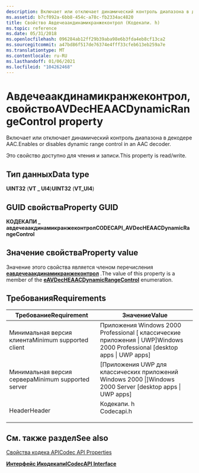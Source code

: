 ```yaml
---
description: Включает или отключает динамический контроль диапазона в декодере AAC.
ms.assetid: b7cf092a-6bb8-454c-a78c-fb2334ac4820
title: Свойство Авдечеаакдинамикранжеконтрол (Кодекапи. h)
ms.topic: reference
ms.date: 05/31/2018
ms.openlocfilehash: 096284ab12ff29b39aba98e6b3fda4eb8cf13ca2
ms.sourcegitcommit: a47bd86f517de76374e4fff33cfeb613eb259a7e
ms.translationtype: MT
ms.contentlocale: ru-RU
ms.lasthandoff: 01/06/2021
ms.locfileid: "104262468"
---
```

# <a name="avdecheaacdynamicrangecontrol-property"></a><span data-ttu-id="45791-103">Авдечеаакдинамикранжеконтрол, свойство</span><span class="sxs-lookup"><span data-stu-id="45791-103">AVDecHEAACDynamicRangeControl property</span></span>

<span data-ttu-id="45791-104">Включает или отключает динамический контроль диапазона в декодере AAC.</span><span class="sxs-lookup"><span data-stu-id="45791-104">Enables or disables dynamic range control in an AAC decoder.</span></span>

<span data-ttu-id="45791-105">Это свойство доступно для чтения и записи.</span><span class="sxs-lookup"><span data-stu-id="45791-105">This property is read/write.</span></span>

## <a name="data-type"></a><span data-ttu-id="45791-106">Тип данных</span><span class="sxs-lookup"><span data-stu-id="45791-106">Data type</span></span>

<span data-ttu-id="45791-107">**UINT32** (**VT \_ UI4**)</span><span class="sxs-lookup"><span data-stu-id="45791-107">**UINT32** (**VT\_UI4**)</span></span>

## <a name="property-guid"></a><span data-ttu-id="45791-108">GUID свойства</span><span class="sxs-lookup"><span data-stu-id="45791-108">Property GUID</span></span>

<span data-ttu-id="45791-109">**КОДЕКАПИ \_ авдечеаакдинамикранжеконтрол**</span><span class="sxs-lookup"><span data-stu-id="45791-109">**CODECAPI\_AVDecHEAACDynamicRangeControl**</span></span>

## <a name="property-value"></a><span data-ttu-id="45791-110">Значение свойства</span><span class="sxs-lookup"><span data-stu-id="45791-110">Property value</span></span>

<span data-ttu-id="45791-111">Значение этого свойства является членом перечисления [**еавдечеаакдинамикранжеконтрол**](/windows/desktop/api/codecapi/ne-codecapi-eavdecheaacdynamicrangecontrol) .</span><span class="sxs-lookup"><span data-stu-id="45791-111">The value of this property is a member of the [**eAVDecHEAACDynamicRangeControl**](/windows/desktop/api/codecapi/ne-codecapi-eavdecheaacdynamicrangecontrol) enumeration.</span></span>

## <a name="requirements"></a><span data-ttu-id="45791-112">Требования</span><span class="sxs-lookup"><span data-stu-id="45791-112">Requirements</span></span>



| <span data-ttu-id="45791-113">Требование</span><span class="sxs-lookup"><span data-stu-id="45791-113">Requirement</span></span> | <span data-ttu-id="45791-114">Значение</span><span class="sxs-lookup"><span data-stu-id="45791-114">Value</span></span> |
|-------------------------------------|---------------------------------------------------------------------------------------|
| <span data-ttu-id="45791-115">Минимальная версия клиента</span><span class="sxs-lookup"><span data-stu-id="45791-115">Minimum supported client</span></span><br/> | <span data-ttu-id="45791-116">Приложения Windows 2000 Professional \[ классические приложения \| UWP\]</span><span class="sxs-lookup"><span data-stu-id="45791-116">Windows 2000 Professional \[desktop apps \| UWP apps\]</span></span><br/>                     |
| <span data-ttu-id="45791-117">Минимальная версия сервера</span><span class="sxs-lookup"><span data-stu-id="45791-117">Minimum supported server</span></span><br/> | <span data-ttu-id="45791-118">\[Приложения UWP для классических приложений Windows 2000 \|\]</span><span class="sxs-lookup"><span data-stu-id="45791-118">Windows 2000 Server \[desktop apps \| UWP apps\]</span></span><br/>                           |
| <span data-ttu-id="45791-119">Header</span><span class="sxs-lookup"><span data-stu-id="45791-119">Header</span></span><br/>                   | <dl> <span data-ttu-id="45791-120"><dt>Кодекапи. h</dt></span><span class="sxs-lookup"><span data-stu-id="45791-120"><dt>Codecapi.h</dt></span></span> </dl> |



## <a name="see-also"></a><span data-ttu-id="45791-121">См. также раздел</span><span class="sxs-lookup"><span data-stu-id="45791-121">See also</span></span>

<dl> <dt>

[<span data-ttu-id="45791-122">Свойства кодека API</span><span class="sxs-lookup"><span data-stu-id="45791-122">Codec API Properties</span></span>](codec-api-properties.md)
</dt> <dt>

[<span data-ttu-id="45791-123">**Интерфейс Икодекапи**</span><span class="sxs-lookup"><span data-stu-id="45791-123">**ICodecAPI Interface**</span></span>](/windows/desktop/api/Strmif/nn-strmif-icodecapi)
</dt> </dl>

 

 




